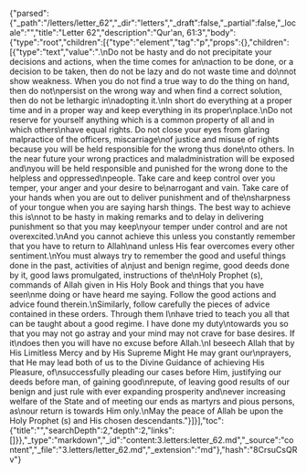 {"parsed":{"_path":"/letters/letter_62","_dir":"letters","_draft":false,"_partial":false,"_locale":"","title":"Letter 62","description":"Qur'an, 61:3","body":{"type":"root","children":[{"type":"element","tag":"p","props":{},"children":[{"type":"text","value":".\nDo not be hasty and do not precipitate your decisions and actions, when the time comes for an\naction to be done, or a decision to be taken, then do not be lazy and do not waste time and do\nnot show weakness. When you do not find a true way to do the thing on hand, then do not\npersist on the wrong way and when find a correct solution, then do not be lethargic in\nadopting it.\nIn short do everything at a proper time and in a proper way and keep everything in its proper\nplace.\nDo not reserve for yourself anything which is a common property of all and in which others\nhave equal rights. Do not close your eyes from glaring malpractice of the officers, miscarriage\nof justice and misuse of rights because you will be held responsible for the wrong thus done\nto others. In the near future your wrong practices and maladministration will be exposed and\nyou will be held responsible and punished for the wrong done to the helpless and oppressed\npeople. Take care and keep control over you temper, your anger and your desire to be\narrogant and vain. Take care of your hands when you are out to deliver punishment and of the\nsharpness of your tongue when you are saying harsh things. The best way to achieve this is\nnot to be hasty in making remarks and to delay in delivering punishment so that you may keep\nyour temper under control and are not overexcited.\nAnd you cannot achieve this unless you constantly remember that you have to return to Allah\nand unless His fear overcomes every other sentiment.\nYou must always try to remember the good and useful things done in the past, activities of a\njust and benign regime, good deeds done by it, good laws promulgated, instructions of the\nHoly Prophet (s), commands of Allah given in His Holy Book and things that you have seen\nme doing or have heard me saying. Follow the good actions and advice found therein.\nSimilarly, follow carefully the pieces of advice contained in these orders. Through them I\nhave tried to teach you all that can be taught about a good regime. I have done my duty\ntowards you so that you may not go astray and your mind may not crave for base desires. If it\ndoes then you will have no excuse before Allah.\nI beseech Allah that by His Limitless Mercy and by His Supreme Might He may grant our\nprayers, that He may lead both of us to the Divine Guidance of achieving His Pleasure, of\nsuccessfully pleading our cases before Him, justifying our deeds before man, of gaining good\nrepute, of leaving good results of our benign and just rule with ever expanding prosperity and\never increasing welfare of the State and of meeting our ends as martyrs and pious persons, as\nour return is towards Him only.\nMay the peace of Allah be upon the Holy Prophet (s) and His chosen descendants."}]}],"toc":{"title":"","searchDepth":2,"depth":2,"links":[]}},"_type":"markdown","_id":"content:3.letters:letter_62.md","_source":"content","_file":"3.letters/letter_62.md","_extension":"md"},"hash":"8CrsuCsQRv"}